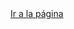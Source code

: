 <html>
	<head>
	</head>
	<body>
		<a href="Restaurante/index.html"> Ir a la página</a>
	</body>
</html>
